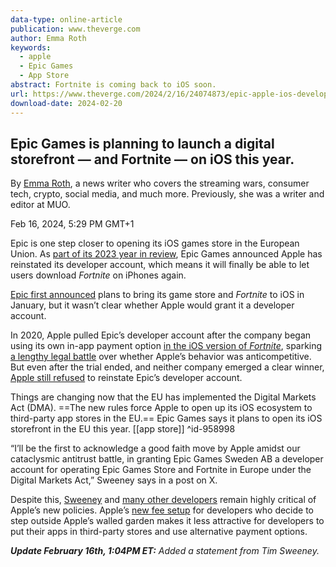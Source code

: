 ```yaml
---
data-type: online-article
publication: www.theverge.com
author: Emma Roth
keywords:
  - apple
  - Epic Games
  - App Store
abstract: Fortnite is coming back to iOS soon.
url: https://www.theverge.com/2024/2/16/24074873/epic-apple-ios-developer-account-eu-games-store-fortnite
download-date: 2024-02-20
---
```

## Epic Games is planning to launch a digital storefront — and Fortnite — on iOS this year.

By [Emma Roth](https://www.theverge.com/authors/emma-roth), a news writer who covers the streaming wars, consumer tech, crypto, social media, and much more. Previously, she was a writer and editor at MUO.

Feb 16, 2024, 5:29 PM GMT+1

Epic is one step closer to opening its iOS games store in the European Union. As [part of its 2023 year in review](https://store.epicgames.com/en-US/news/epic-games-store-2023-year-in-review), Epic Games announced Apple has reinstated its developer account, which means it will finally be able to let users download *Fortnite* on iPhones again. 

[Epic first announced](https://www.theverge.com/2024/1/25/24050800/epic-games-store-fortnite-apple-ios-launch-eu-dma) plans to bring its game store and *Fortnite* to iOS in January, but it wasn’t clear whether Apple would grant it a developer account.

In 2020, Apple pulled Epic’s developer account after the company began using its own in-app payment option [in the iOS version of *Fortnite*](https://www.theverge.com/2020/8/13/21366438/apple-fortnite-ios-app-store-violations-epic-payments), sparking [a lengthy legal battle](https://www.theverge.com/2021/9/12/22667694/epic-v-apple-trial-fortnite-judge-yvonne-gonzalez-rogers-final-ruling-injunction-breakdown) over whether Apple’s behavior was anticompetitive. But even after the trial ended, and neither company emerged a clear winner, [Apple still refused](https://www.theverge.com/2021/9/22/22687968/fortnite-ios-epic-apple-appeal-verdict-antitrust) to reinstate Epic’s developer account.

Things are changing now that the EU has implemented the Digital Markets Act (DMA). ==The new rules force Apple to open up its iOS ecosystem to third-party app stores in the EU.== Epic Games says it plans to open its iOS storefront in the EU this year. [[app store]] ^id-958998

“I’ll be the first to acknowledge a good faith move by Apple amidst our cataclysmic antitrust battle, in granting Epic Games Sweden AB a developer account for operating Epic Games Store and Fortnite in Europe under the Digital Markets Act,” Sweeney says in a post on X.

Despite this, [Sweeney](https://www.theverge.com/2024/1/25/24050696/epic-games-tim-sweeney-apple-app-store-response) and [many other developers](https://www.theverge.com/24051818/apple-app-store-dma-eu-developer-response) remain highly critical of Apple’s new policies. Apple’s [new fee setup](https://www.theverge.com/2024/1/26/24051823/apple-third-party-app-stores-50-cent-fee) for developers who decide to step outside Apple’s walled garden makes it less attractive for developers to put their apps in third-party stores and use alternative payment options.

***Update February 16th, 1:04PM ET:** Added a statement from Tim Sweeney.*
